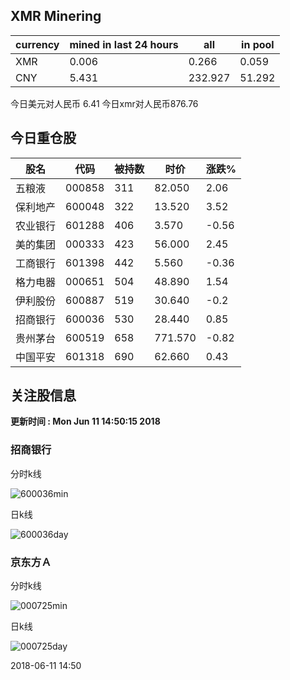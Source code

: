 ## XMR Minering

|currency|mined in last 24 hours|all|in pool|
|---|---|---|---|
|XMR|0.006|0.266|0.059|
|CNY|5.431|232.927|51.292|

今日美元对人民币 6.41	今日xmr对人民币876.76


## 今日重仓股 

|股名|代码|被持数|时价|涨跌%|
|---|---|---|---|---|
|五粮液|000858|311|82.050|2.06|
|保利地产|600048|322|13.520|3.52|
|农业银行|601288|406|3.570|-0.56|
|美的集团|000333|423|56.000|2.45|
|工商银行|601398|442|5.560|-0.36|
|格力电器|000651|504|48.890|1.54|
|伊利股份|600887|519|30.640|-0.2|
|招商银行|600036|530|28.440|0.85|
|贵州茅台|600519|658|771.570|-0.82|
|中国平安|601318|690|62.660|0.43|

## 关注股信息
**更新时间 : Mon Jun 11 14:50:15 2018**
### 招商银行 
分时k线

![600036min](http://image.sinajs.cn/newchart/min/n/sh600036.gif)

日k线

![600036day](http://image.sinajs.cn/newchart/daily/n/sh600036.gif)

### 京东方Ａ 
分时k线

![000725min](http://image.sinajs.cn/newchart/min/n/sz000725.gif)

日k线

![000725day](http://image.sinajs.cn/newchart/daily/n/sz000725.gif)

2018-06-11 14:50